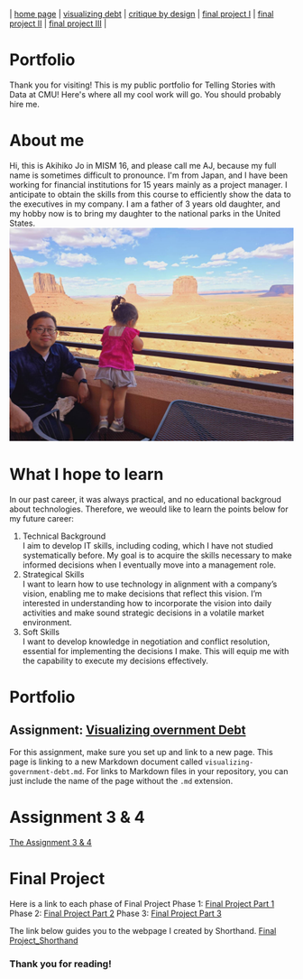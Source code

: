 | [home page](https://cmustudent.github.io/tswd-portfolio-templates/) | [visualizing debt](visualizing-government-debt) | [critique by design](critique-by-design) | [final project I](Final_Project_akihikoj.md) | [final project II](final-project-part-two.md) | [final project III](final-project-part-three) |

# Portfolio
Thank you for visiting!
This is my public portfolio for Telling Stories with Data at CMU!  Here's where all my cool work will go.  You should probably hire me. 


# About me
Hi, this is Akihiko Jo in MISM 16, and please call me AJ, because my full name is sometimes difficult to pronounce. I'm from Japan, and I have been working
for financial institutions for 15 years mainly as a project manager. I anticipate to obtain the skills from this course
to efficiently show the data to the executives in my company.
I am a father of 3 years old daughter, and my hobby now is to bring my daughter to the national parks in the United States.
![Self-Portrait](portrait.jpg)
# What I hope to learn
In our past career, it was always practical, and no educational backgroud about technologies. Therefore, we weould like to learn the points below for my future career: 

1. Technical Background<br>
   I aim to develop IT skills, including coding, which I have not studied systematically before. My goal is to acquire the skills
   necessary to make informed decisions when I eventually move into a management role.
2. Strategical Skills<br>
   I want to learn how to use technology in alignment with a company’s vision, enabling me to make decisions that reflect this vision.
   I’m interested in understanding how to incorporate the vision into daily activities and make sound strategic decisions
   in a volatile market environment.
3. Soft Skills<br>
   I want to develop knowledge in negotiation and conflict resolution,
   essential for implementing the decisions I make. This will equip me with the capability to execute my decisions effectively.
   

# Portfolio
## Assignment: [Visualizing overnment Debt](visualizing-government-debt.md)
For this assignment, make sure you set up and link to a new page.  This page is linking to a new Markdown document called `visualizing-government-debt.md`.  For links to Markdown files in your repository, you can just include the name of the page without the `.md` extension. 

# Assignment 3 & 4
[The Assignment 3 & 4](Assignment3-4.md)


# Final Project
Here is a link to each phase of Final Project
Phase 1: [Final Project Part 1](Final_Project_akihikoj.md)
Phase 2: [Final Project Part 2](final-project-part-two.md)
Phase 3: [Final Project Part 3](final-project-part-three.md)

The link below guides you to the webpage I created by Shorthand.
[Final Project_Shorthand](https://preview.shorthand.com/85s7Aany1XBrZRAy)


### Thank you for reading!
